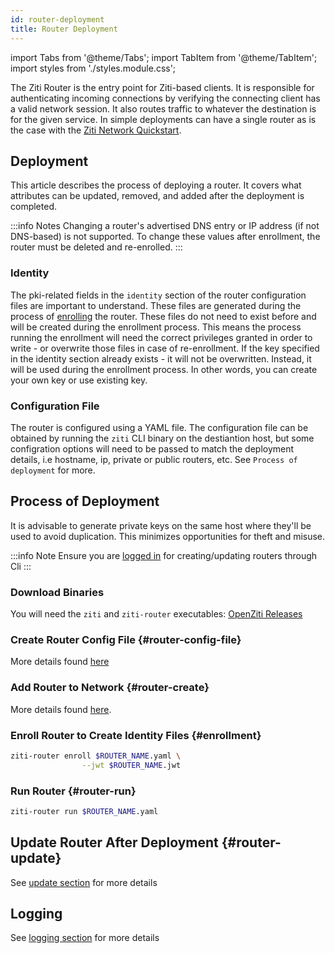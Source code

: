 ```yaml
---
id: router-deployment
title: Router Deployment
---
```


import Tabs from '@theme/Tabs';
import TabItem from '@theme/TabItem';
import styles from './styles.module.css';

The Ziti Router is the entry point for Ziti-based clients. It is responsible for authenticating incoming connections by
verifying the connecting client has a valid network session.  It also routes traffic to whatever the
destination is for the given service. In simple deployments can have a single router as is the case
with the [Ziti Network Quickstart](../../quickstarts/network/index.md).

## Deployment

This article describes the process of deploying a router. It covers what attributes can be updated, removed, and added after the deployment is completed.

:::info Notes
Changing a router's advertised DNS entry or IP address (if not DNS-based) is not supported. To change these values after enrollment, the router must be deleted and re-enrolled.
:::

### Identity

The pki-related fields in the `identity` section of the router configuration files are important to understand. These files are generated during the process of [enrolling](#enroll-router-to-create-identity-files-enrollment) the router. These files do not need to exist before and will be created during the enrollment process. This means the process running the enrollment will need the correct privileges granted in order to write - or overwrite those files in case of re-enrollment. If the key specified in the identity section already exists - it will not be overwritten. Instead, it will be used during the enrollment process. In other words, you can create your own key or use existing key.

### Configuration File

The router is configured using a YAML file. The configuration file can be obtained by running the `ziti` CLI binary on the destiantion host, but some configration options will need to be passed to match the deployment details, i.e hostname, ip, private or public routers, etc. See `Process of deployment` for more.

## Process of Deployment

It is advisable to generate private keys on the same host where they'll be used to avoid duplication. This minimizes opportunities for theft and misuse.

:::info Note
Ensure you are [logged in](../cli/cli-login)
for creating/updating routers through Cli
:::

### Download Binaries

You will need the `ziti` and `ziti-router` executables: [OpenZiti Releases](https://github.com/openziti/ziti/releases/latest)

### Create Router Config File {#router-config-file}

More details found [here](./02-configuration.md)

### Add Router to Network {#router-create}

More details found [here](./update/router-update-cli/#create-router).

### Enroll Router to Create Identity Files {#enrollment}

```bash
ziti-router enroll $ROUTER_NAME.yaml \
                --jwt $ROUTER_NAME.jwt
```

### Run Router {#router-run}

```bash
ziti-router run $ROUTER_NAME.yaml
```

## Update Router After Deployment {#router-update}

See [update section](./update/router-update-cli/#update-router) for more details

## Logging

See [logging section](../cli/logging) for more details
